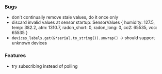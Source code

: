 ### Bugs
- don't continually remove stale values, do it once only
- discard invalid values at sensor startup:
  SensorValues { humidity: 127.5, temp: 382.2, atm: 1310.7, radon_short: 0, radon_long: 0, co2: 65535, voc: 65535 }
- `devices_labels.get(&*serial.to_string()).unwrap()` -> should support unknown devices

### Features
- try subscribing instead of polling
